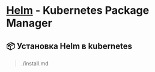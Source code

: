 # [Helm](https://helm.sh) - Kubernetes Package Manager

## 📦 Установка Helm в kubernetes
> ./install.md
